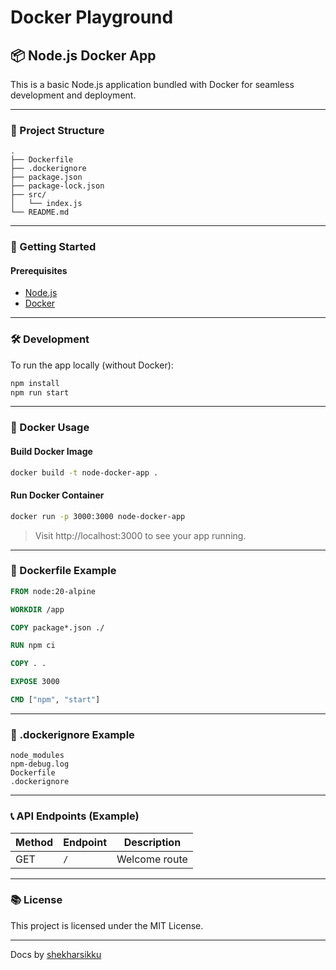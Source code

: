 # Docker Playground

## 📦 Node.js Docker App

This is a basic Node.js application bundled with Docker for seamless development and deployment.

---

### 📁 Project Structure

```
.
├── Dockerfile
├── .dockerignore
├── package.json
├── package-lock.json
├── src/
│   └── index.js
└── README.md
```

---

### 🚀 Getting Started

#### Prerequisites

- [Node.js](https://nodejs.org/)
- [Docker](https://www.docker.com/)

---

### 🛠️ Development

To run the app locally (without Docker):

```bash
npm install
npm run start
```

---

### 🐳 Docker Usage

#### Build Docker Image

```bash
docker build -t node-docker-app .
```

#### Run Docker Container

```bash
docker run -p 3000:3000 node-docker-app
```

> Visit http://localhost:3000 to see your app running.

---

### 🧾 Dockerfile Example

```Dockerfile
FROM node:20-alpine

WORKDIR /app

COPY package*.json ./

RUN npm ci

COPY . .

EXPOSE 3000

CMD ["npm", "start"]
```

---

### 📄 .dockerignore Example

```
node_modules
npm-debug.log
Dockerfile
.dockerignore
```

---

### 📞 API Endpoints (Example)

| Method | Endpoint | Description   |
| ------ | -------- | ------------- |
| GET    | `/`      | Welcome route |

---

### 📚 License

This project is licensed under the MIT License.

---

Docs by [shekharsikku](https://linkedin.com/in/shekharsikku)
